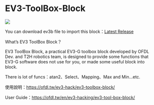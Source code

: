 # EV3-ToolBox-Block

![](https://i2.wp.com/ofdl.tw/wp-content/uploads/2019/05/EV3_ToolBox_OFDL-1.jpg?w=592&ssl=1)

You can download ev3b file to import this block：[Latest Release](https://github.com/a10036gt/EV3-ToolBox-Block/releases/)

What’s EV3 ToolBox Block？

EV3 ToolBox Block, a practical EV3-G toolbox block developed by OFDL Dev. and T2H robotics team, is designed to provide some functions that EV3-G software does not use for you, or made some useful block into block.

There is lot of funcs：atan2、Select、Mapping、Max and Min...etc.

使用說明：https://ofdl.tw/ev3-hack/ev3-toolbox-block/

User Guide：https://ofdl.tw/en/ev3-hacking/ev3-tool-box-block/
